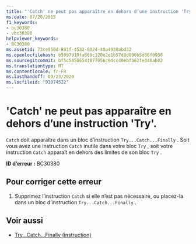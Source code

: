 ```yaml
---
title: "'Catch' ne peut pas apparaître en dehors d’une instruction 'Try'."
ms.date: 07/20/2015
f1_keywords:
- bc30380
- vbc30380
helpviewer_keywords:
- BC30380
ms.assetid: 73ce950d-881f-4532-8024-40a4930abd32
ms.openlocfilehash: b5097910fa669c320e2e1b57d8d090b5d66f0956
ms.sourcegitcommit: bf5c5850654187705bc94cc40ebfb62fe346ab02
ms.translationtype: MT
ms.contentlocale: fr-FR
ms.lasthandoff: 09/23/2020
ms.locfileid: "91074522"
---
```

# <a name="catch-cannot-appear-outside-a-try-statement"></a>'Catch' ne peut pas apparaître en dehors d’une instruction 'Try'.

`Catch` doit apparaître dans un bloc d’instruction `Try...Catch...Finally` . Soit vous avez une instruction `Catch` inutile dans votre bloc `Try` , soit votre instruction `Catch` apparaît en dehors des limites de son bloc `Try` .  
  
 **ID d’erreur :** BC30380  
  
## <a name="to-correct-this-error"></a>Pour corriger cette erreur  
  
1. Supprimez l’instruction `Catch` si elle n’est pas nécessaire, ou placez-la dans un bloc d’instruction `Try...Catch...Finally` .  
  
## <a name="see-also"></a>Voir aussi

- [Try...Catch...Finally (instruction)](../language-reference/statements/try-catch-finally-statement.md)
